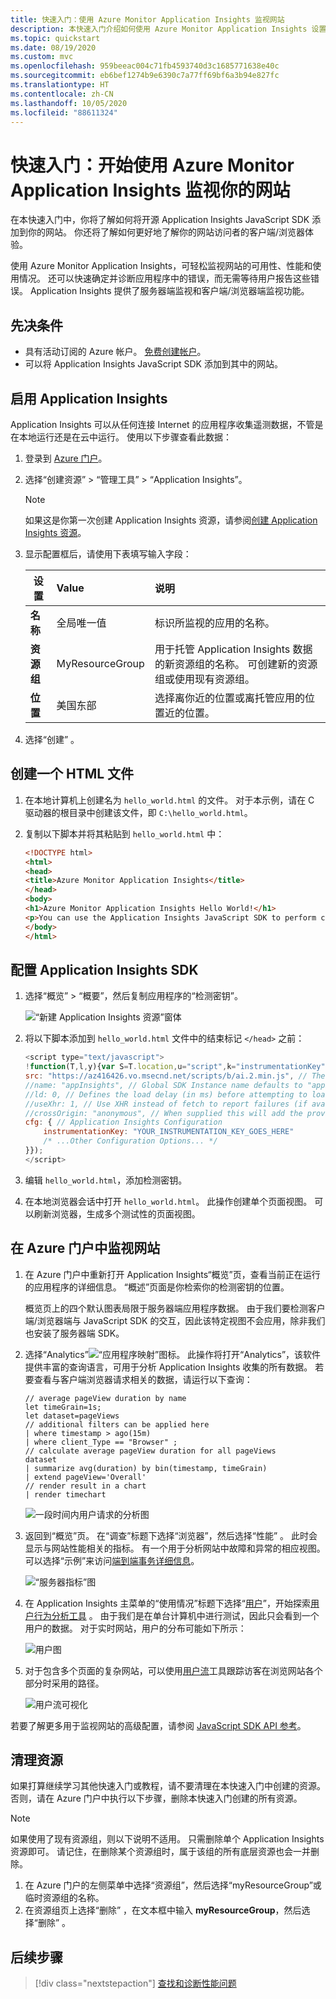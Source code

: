 ```yaml
---
title: 快速入门：使用 Azure Monitor Application Insights 监视网站
description: 本快速入门介绍如何使用 Azure Monitor Application Insights 设置客户端/浏览器端网站监视。
ms.topic: quickstart
ms.date: 08/19/2020
ms.custom: mvc
ms.openlocfilehash: 959beeac004c71fb4593740d3c1685771638e40c
ms.sourcegitcommit: eb6bef1274b9e6390c7a77ff69bf6a3b94e827fc
ms.translationtype: HT
ms.contentlocale: zh-CN
ms.lasthandoff: 10/05/2020
ms.locfileid: "88611324"
---
```

# <a name="quickstart-start-monitoring-your-website-with-azure-monitor-application-insights"></a>快速入门：开始使用 Azure Monitor Application Insights 监视你的网站

在本快速入门中，你将了解如何将开源 Application Insights JavaScript SDK 添加到你的网站。 你还将了解如何更好地了解你的网站访问者的客户端/浏览器体验。

使用 Azure Monitor Application Insights，可轻松监视网站的可用性、性能和使用情况。 还可以快速确定并诊断应用程序中的错误，而无需等待用户报告这些错误。 Application Insights 提供了服务器端监视和客户端/浏览器端监视功能。

## <a name="prerequisites"></a>先决条件

* 具有活动订阅的 Azure 帐户。 [免费创建帐户](https://azure.microsoft.com/free/?ref=microsoft.com&utm_source=microsoft.com&utm_medium=docs&utm_campaign=visualstudio)。
* 可以将 Application Insights JavaScript SDK 添加到其中的网站。

## <a name="enable-application-insights"></a>启用 Application Insights

Application Insights 可以从任何连接 Internet 的应用程序收集遥测数据，不管是在本地运行还是在云中运行。 使用以下步骤查看此数据：

1. 登录到 [Azure 门户](https://portal.azure.com/)。
1. 选择“创建资源” > “管理工具” > “Application Insights”。

   > [!NOTE]
   >如果这是你第一次创建 Application Insights 资源，请参阅[创建 Application Insights 资源](./create-new-resource.md)。
1. 显示配置框后，请使用下表填写输入字段：

    | 设置        | Value           | 说明  |
   | ------------- |:-------------|:-----|
   | **名称**      | 全局唯一值 | 标识所监视的应用的名称。 |
   | **资源组**     | MyResourceGroup      | 用于托管 Application Insights 数据的新资源组的名称。 可创建新的资源组或使用现有资源组。 |
   | **位置** | 美国东部 | 选择离你近的位置或离托管应用的位置近的位置。 |
1. 选择“创建” 。

## <a name="create-an-html-file"></a>创建一个 HTML 文件

1. 在本地计算机上创建名为 ``hello_world.html`` 的文件。 对于本示例，请在 C 驱动器的根目录中创建该文件，即 ``C:\hello_world.html``。
1. 复制以下脚本并将其粘贴到 ``hello_world.html`` 中：

    ```html
    <!DOCTYPE html>
    <html>
    <head>
    <title>Azure Monitor Application Insights</title>
    </head>
    <body>
    <h1>Azure Monitor Application Insights Hello World!</h1>
    <p>You can use the Application Insights JavaScript SDK to perform client/browser-side monitoring of your website. To learn about more advanced JavaScript SDK configurations, visit the <a href="https://github.com/Microsoft/ApplicationInsights-JS/blob/master/API-reference.md" title="API Reference">API reference</a>.</p>
    </body>
    </html>
    ```

## <a name="configure-application-insights-sdk"></a>配置 Application Insights SDK

1. 选择“概览” > “概要”，然后复制应用程序的“检测密钥”。

   ![“新建 Application Insights 资源”窗体](media/website-monitoring/instrumentation-key-001.png)

1. 将以下脚本添加到 ``hello_world.html`` 文件中的结束标记 ``</head>`` 之前：

    ```javascript
    <script type="text/javascript">
    !function(T,l,y){var S=T.location,u="script",k="instrumentationKey",D="ingestionendpoint",C="disableExceptionTracking",E="ai.device.",I="toLowerCase",b="crossOrigin",w="POST",e="appInsightsSDK",t=y.name||"appInsights";(y.name||T[e])&&(T[e]=t);var n=T[t]||function(d){var g=!1,f=!1,m={initialize:!0,queue:[],sv:"4",version:2,config:d};function v(e,t){var n={},a="Browser";return n[E+"id"]=a[I](),n[E+"type"]=a,n["ai.operation.name"]=S&&S.pathname||"_unknown_",n["ai.internal.sdkVersion"]="javascript:snippet_"+(m.sv||m.version),{time:function(){var e=new Date;function t(e){var t=""+e;return 1===t.length&&(t="0"+t),t}return e.getUTCFullYear()+"-"+t(1+e.getUTCMonth())+"-"+t(e.getUTCDate())+"T"+t(e.getUTCHours())+":"+t(e.getUTCMinutes())+":"+t(e.getUTCSeconds())+"."+((e.getUTCMilliseconds()/1e3).toFixed(3)+"").slice(2,5)+"Z"}(),iKey:e,name:"Microsoft.ApplicationInsights."+e.replace(/-/g,"")+"."+t,sampleRate:100,tags:n,data:{baseData:{ver:2}}}}var h=d.url||y.src;if(h){function a(e){var t,n,a,i,r,o,s,c,p,l,u;g=!0,m.queue=[],f||(f=!0,t=h,s=function(){var e={},t=d.connectionString;if(t)for(var n=t.split(";"),a=0;a<n.length;a++){var i=n[a].split("=");2===i.length&&(e[i[0][I]()]=i[1])}if(!e[D]){var r=e.endpointsuffix,o=r?e.location:null;e[D]="https://"+(o?o+".":"")+"dc."+(r||"services.visualstudio.com")}return e}(),c=s[k]||d[k]||"",p=s[D],l=p?p+"/v2/track":config.endpointUrl,(u=[]).push((n="SDK LOAD Failure: Failed to load Application Insights SDK script (See stack for details)",a=t,i=l,(o=(r=v(c,"Exception")).data).baseType="ExceptionData",o.baseData.exceptions=[{typeName:"SDKLoadFailed",message:n.replace(/\./g,"-"),hasFullStack:!1,stack:n+"\nSnippet failed to load ["+a+"] -- Telemetry is disabled\nHelp Link: https://go.microsoft.com/fwlink/?linkid=2128109\nHost: "+(S&&S.pathname||"_unknown_")+"\nEndpoint: "+i,parsedStack:[]}],r)),u.push(function(e,t,n,a){var i=v(c,"Message"),r=i.data;r.baseType="MessageData";var o=r.baseData;return o.message='AI (Internal): 99 message:"'+("SDK LOAD Failure: Failed to load Application Insights SDK script (See stack for details) ("+n+")").replace(/\"/g,"")+'"',o.properties={endpoint:a},i}(0,0,t,l)),function(e,t){if(JSON){var n=T.fetch;if(n&&!y.useXhr)n(t,{method:w,body:JSON.stringify(e),mode:"cors"});else if(XMLHttpRequest){var a=new XMLHttpRequest;a.open(w,t),a.setRequestHeader("Content-type","application/json"),a.send(JSON.stringify(e))}}}(u,l))}function i(e,t){f||setTimeout(function(){!t&&m.core||a()},500)}var e=function(){var n=l.createElement(u);n.src=h;var e=y[b];return!e&&""!==e||"undefined"==n[b]||(n[b]=e),n.onload=i,n.onerror=a,n.onreadystatechange=function(e,t){"loaded"!==n.readyState&&"complete"!==n.readyState||i(0,t)},n}();y.ld<0?l.getElementsByTagName("head")[0].appendChild(e):setTimeout(function(){l.getElementsByTagName(u)[0].parentNode.appendChild(e)},y.ld||0)}try{m.cookie=l.cookie}catch(p){}function t(e){for(;e.length;)!function(t){m[t]=function(){var e=arguments;g||m.queue.push(function(){m[t].apply(m,e)})}}(e.pop())}var n="track",r="TrackPage",o="TrackEvent";t([n+"Event",n+"PageView",n+"Exception",n+"Trace",n+"DependencyData",n+"Metric",n+"PageViewPerformance","start"+r,"stop"+r,"start"+o,"stop"+o,"addTelemetryInitializer","setAuthenticatedUserContext","clearAuthenticatedUserContext","flush"]),m.SeverityLevel={Verbose:0,Information:1,Warning:2,Error:3,Critical:4};var s=(d.extensionConfig||{}).ApplicationInsightsAnalytics||{};if(!0!==d[C]&&!0!==s[C]){method="onerror",t(["_"+method]);var c=T[method];T[method]=function(e,t,n,a,i){var r=c&&c(e,t,n,a,i);return!0!==r&&m["_"+method]({message:e,url:t,lineNumber:n,columnNumber:a,error:i}),r},d.autoExceptionInstrumented=!0}return m}(y.cfg);(T[t]=n).queue&&0===n.queue.length&&n.trackPageView({})}(window,document,{
    src: "https://az416426.vo.msecnd.net/scripts/b/ai.2.min.js", // The SDK URL Source
    //name: "appInsights", // Global SDK Instance name defaults to "appInsights" when not supplied
    //ld: 0, // Defines the load delay (in ms) before attempting to load the sdk. -1 = block page load and add to head. (default) = 0ms load after timeout,
    //useXhr: 1, // Use XHR instead of fetch to report failures (if available),
    //crossOrigin: "anonymous", // When supplied this will add the provided value as the cross origin attribute on the script tag 
    cfg: { // Application Insights Configuration
        instrumentationKey: "YOUR_INSTRUMENTATION_KEY_GOES_HERE"
        /* ...Other Configuration Options... */
    }});
    </script>
    ```
    
1. 编辑 ``hello_world.html``，添加检测密钥。

1. 在本地浏览器会话中打开 ``hello_world.html``。 此操作创建单个页面视图。 可以刷新浏览器，生成多个测试性的页面视图。

## <a name="monitor-your-website-in-the-azure-portal"></a>在 Azure 门户中监视网站

1. 在 Azure 门户中重新打开 Application Insights“概览”页，查看当前正在运行的应用程序的详细信息。 “概述”页面是你检索你的检测密钥的位置。

   概览页上的四个默认图表局限于服务器端应用程序数据。 由于我们要检测客户端/浏览器端与 JavaScript SDK 的交互，因此该特定视图不会应用，除非我们也安装了服务器端 SDK。

1. 选择“Analytics”![“应用程序映射”图标](media/website-monitoring/006.png)。  此操作将打开“Analytics”，该软件提供丰富的查询语言，可用于分析 Application Insights 收集的所有数据。 若要查看与客户端浏览器请求相关的数据，请运行以下查询：

    ```kusto
    // average pageView duration by name
    let timeGrain=1s;
    let dataset=pageViews
    // additional filters can be applied here
    | where timestamp > ago(15m)
    | where client_Type == "Browser" ;
    // calculate average pageView duration for all pageViews
    dataset
    | summarize avg(duration) by bin(timestamp, timeGrain)
    | extend pageView='Overall'
    // render result in a chart
    | render timechart
    ```

   ![一段时间内用户请求的分析图](./media/website-monitoring/analytics-query.png)

1. 返回到“概览”页。 在“调查”标题下选择“浏览器”，然后选择“性能”  。  此时会显示与网站性能相关的指标。 有一个用于分析网站中故障和异常的相应视图。 可以选择“示例”来访问[端到端事务详细信息](./transaction-diagnostics.md)。

   ![“服务器指标”图](./media/website-monitoring/browser-performance.png)

1. 在 Application Insights 主菜单的“使用情况”标题下选择“[用户](./usage-segmentation.md)”，开始探索[用户行为分析工具](./usage-overview.md) 。 由于我们是在单台计算机中进行测试，因此只会看到一个用户的数据。 对于实时网站，用户的分布可能如下所示：

     ![用户图](./media/website-monitoring/usage-users.png)

1. 对于包含多个页面的复杂网站，可以使用[用户流](./usage-flows.md)工具跟踪访客在浏览网站各个部分时采用的路径。

   ![用户流可视化](./media/website-monitoring/user-flows.png)

若要了解更多用于监视网站的高级配置，请参阅 [JavaScript SDK API 参考](./javascript.md)。

## <a name="clean-up-resources"></a>清理资源

如果打算继续学习其他快速入门或教程，请不要清理在本快速入门中创建的资源。 否则，请在 Azure 门户中执行以下步骤，删除本快速入门创建的所有资源。

> [!NOTE]
> 如果使用了现有资源组，则以下说明不适用。 只需删除单个 Application Insights 资源即可。 请记住，在删除某个资源组时，属于该组的所有底层资源也会一并删除。

1. 在 Azure 门户的左侧菜单中选择“资源组”，然后选择“myResourceGroup”或临时资源组的名称。
1. 在资源组页上选择“删除”  ，在文本框中输入 **myResourceGroup**，然后选择“删除”  。

## <a name="next-steps"></a>后续步骤

> [!div class="nextstepaction"]
> [查找和诊断性能问题](../log-query/log-query-overview.md)

